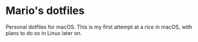 # Mario's dotfiles
Personal dotfiles for macOS.
This is my first attempt at a rice in macOS, with plans to do so in Linux later on.

